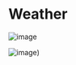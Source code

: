
# Weather

![image](https://github.com/KushaRa/Weather-App/blob/master/src/Assets/ss1.png)


![image](https://github.com/KushaRa/Weather-App/blob/master/src/Assets/ss2.png))
